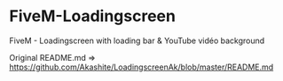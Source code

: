 # FiveM-Loadingscreen

FiveM - Loadingscreen with loading bar & YouTube vidéo background

Original README.md => https://github.com/Akashite/LoadingscreenAk/blob/master/README.md
